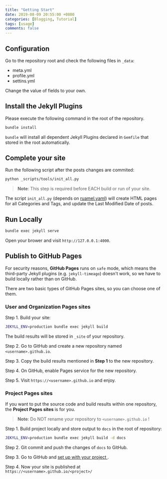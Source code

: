 ```yaml
---
title: "Getting Start"
date: 2019-08-09 20:55:00 +0800
categories: [Blogging, Tutorial]
tags: [usage]
comments: false
---
```


## Configuration

Go to the repository root and check the following files in `_data`:

* meta.yml
* profile.yml
* settins.yml

Change the value of fields to your own.

##  Install the Jekyll Plugins

Please execute the following command in the root of the repository.

```bash
bundle install
```

`bundle` will install all dependent Jekyll Plugins declared in `Gemfile` that stored in the root automatically.

##  Complete your site

Run the following script after the posts changes are commited:

```bash
python _scripts/tools/init_all.py
```
> **Note**: This step is required before EACH build or run of your site.

The script `init_all.py` (depends on [ruamel.yaml](https://pypi.org/project/ruamel.yaml/)) will create HTML pages for all Categories and Tags, and update the Last Modified Date of posts.



##  Run Locally

```bash
bundle exec jekyll serve
```

Open your brower and visit `http://127.0.0.1:4000`.

##  Publish to GitHub Pages

For security reasons, **GitHub Pages** runs on `safe` mode, which means the third-party Jekyll plugins (e.g. `jekyll-timeago`) doesn't work, so we have to build locally rather than on GitHub.

There are two basic types of GitHub Pages sites, so you can choose one of them.

###  User and Organization Pages sites


Step 1. Build your site:

```bash
JEKYLL_ENV=production bundle exec jekyll build
```
The build results will be stored in `_site` of your repository.

Step 2. Go to GitHub and create a new repository named `<username>.github.io`.

Step 3. Copy the build results mentioned in **Step 1** to the new repository.

Step 4. On GitHub, enable Pages service for the new repository.

Step 5. Visit `https://<username>.github.io` and enjoy.

###  Project Pages sites

If you want to put the source code and build results within one repository, the **Project Pages sites** is for you.

> **Note**: Do NOT rename your repository to `<username>.github.io` !

Step 1. Build project locally and store output to `docs` in the root of repository:

```bash
JEKYLL_ENV=production bundle exec jekyll build -d docs
```

Step 2. Git commit and push the changes of `docs` to GitHub.

Step 3. Go to GitHub and [set up with your project
](https://help.github.com/en/articles/configuring-a-publishing-source-for-github-pages#publishing-your-github-pages-site-from-a-docs-folder-on-your-master-branch).

Step 4. Now your site is published at `https://<username>.github.io/<project>/`


